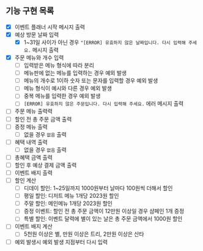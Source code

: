 ## 기능 구현 목록

- [x]  이벤트 플래너 시작 메시지 출력
- [x]  예상 방문 날짜 입력
    - [x]  1~31일 사이가 아닌 경우 `"[ERROR] 유효하지 않은 날짜입니다. 다시 입력해 주세요.` 메시지 출력
- [x]  주문 메뉴와 개수 입력
    - [ ]  입력받은 메뉴 형식에 따라 분리
    - [ ]  메뉴판에 없는 메뉴를 입력하는 경우 예외 발생
    - [ ]  메뉴의 개수로 1이하 숫자 또는 문자를 입력할 경우 예외 발생
    - [ ]  메뉴 형식이 예시와 다른 경우 예외 발생
    - [ ]  중복 메뉴를 입력한 경우 예외 발생
    - [ ]  `[ERROR] 유효하지 않은 주문입니다. 다시 입력해 주세요.` 에러 메시지 출력
- [ ]  주문 메뉴 출력력
- [ ]  할인 전 총 주문 금액 출력
- [ ]  증정 메뉴 출력
    - [ ]  없을 경우 `없음` 출력
- [ ]  혜택 내역 출력
    - [ ]  없을 경우 `없음` 출력
- [ ]  총혜택 금액 출력
- [ ]  할인 후 예상 결제 금액 출력
- [ ]  이벤트 배지 출력
- [ ]  할인 계산
    - [ ]  디데이 할인: 1~25일까지 1000원부터 날마다 100원씩 더해서 할인
    - [ ]  평일 할인: 디저트 메뉴 1개당 2023원 할인
    - [ ]  주말 할인: 메인메뉴 1개당 2023원 할인
    - [ ]  증정 이벤트: 할인 전 총 주문 금액이 12만원 이상일 경우 샴페인 1개 증정
    - [ ]  특별 할인: 이벤트 달력에 별이 있는 날은 총 주문 금액에서 1000원 할인
- [ ]  이벤트 배지 계산
    - [ ]  5천원 이상은 별, 만원 이상은 트리, 2만원 이상은 산타
- [ ] 예외 발생시 예외 발생 지점부터 다시 입력